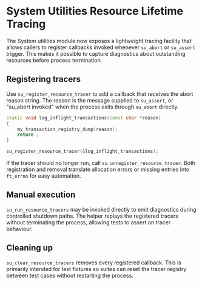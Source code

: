 # System Utilities Resource Lifetime Tracing

The System utilities module now exposes a lightweight tracing facility that allows
callers to register callbacks invoked whenever `su_abort` or `su_assert` trigger.
This makes it possible to capture diagnostics about outstanding resources before
process termination.

## Registering tracers

Use `su_register_resource_tracer` to add a callback that receives the abort
reason string. The reason is the message supplied to `su_assert`, or
"su_abort invoked" when the process exits through `su_abort` directly.

```cpp
static void log_inflight_transactions(const char *reason)
{
    my_transaction_registry_dump(reason);
    return ;
}

su_register_resource_tracer(&log_inflight_transactions);
```

If the tracer should no longer run, call `su_unregister_resource_tracer`. Both
registration and removal translate allocation errors or missing entries into
`ft_errno` for easy automation.

## Manual execution

`su_run_resource_tracers` may be invoked directly to emit diagnostics during
controlled shutdown paths. The helper replays the registered tracers without
terminating the process, allowing tests to assert on tracer behaviour.

## Cleaning up

`su_clear_resource_tracers` removes every registered callback. This is primarily
intended for test fixtures so suites can reset the tracer registry between test
cases without restarting the process.
